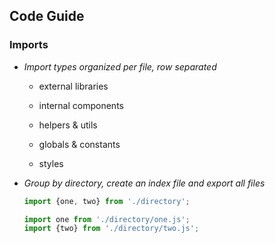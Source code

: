 ## Code Guide

### Imports

 - *Import types organized per file, row separated*

	- external libraries

	- internal components

	- helpers & utils

	- globals & constants

	- styles

- *Group by directory, create an index file and export all files*

  ```javascript
  import {one, two} from './directory';
  ```
  ```javascript
  import one from './directory/one.js';
  import {two} from './directory/two.js';
  ```